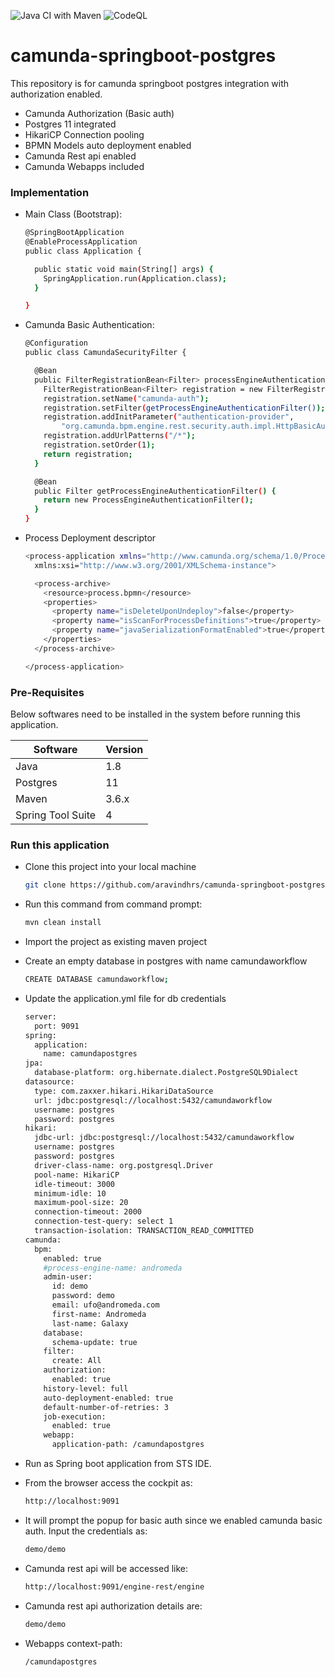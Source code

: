 ![Java CI with Maven](https://github.com/aravindhrs/camunda-springboot-postgres/workflows/Java%20CI%20with%20Maven/badge.svg) ![CodeQL](https://github.com/aravindhrs/camunda-springboot-postgres/workflows/CodeQL/badge.svg)

# camunda-springboot-postgres
This repository is for camunda springboot postgres integration with authorization enabled.

  - Camunda Authorization (Basic auth)
  - Postgres 11 integrated
  - HikariCP Connection pooling
  - BPMN Models auto deployment enabled
  - Camunda Rest api enabled
  - Camunda Webapps included
  
### Implementation

- Main Class (Bootstrap):

	```sh
	@SpringBootApplication
	@EnableProcessApplication
	public class Application {
	
	  public static void main(String[] args) {
	    SpringApplication.run(Application.class);
	  }
	
	}
	
	```
- Camunda Basic Authentication:

	```sh
	@Configuration
	public class CamundaSecurityFilter {

	  @Bean
	  public FilterRegistrationBean<Filter> processEngineAuthenticationFilter() {
	    FilterRegistrationBean<Filter> registration = new FilterRegistrationBean<>();
	    registration.setName("camunda-auth");
	    registration.setFilter(getProcessEngineAuthenticationFilter());
	    registration.addInitParameter("authentication-provider",
	        "org.camunda.bpm.engine.rest.security.auth.impl.HttpBasicAuthenticationProvider");
	    registration.addUrlPatterns("/*");
	    registration.setOrder(1);
	    return registration;
	  }
	
	  @Bean
	  public Filter getProcessEngineAuthenticationFilter() {
	    return new ProcessEngineAuthenticationFilter();
	  }
	}
	```
	
- Process Deployment descriptor

	```sh
	<process-application xmlns="http://www.camunda.org/schema/1.0/ProcessApplication" 
	  xmlns:xsi="http://www.w3.org/2001/XMLSchema-instance">
	
	  <process-archive>
	    <resource>process.bpmn</resource>
	    <properties>
	      <property name="isDeleteUponUndeploy">false</property>
	      <property name="isScanForProcessDefinitions">true</property>
	      <property name="javaSerializationFormatEnabled">true</property>
	    </properties>
	  </process-archive>
	
	</process-application>
	```	  

### Pre-Requisites

Below softwares need to be installed in the system before running this application.

| Software | Version |
| ------ | ------ |
| Java | 1.8 |
| Postgres | 11 |
| Maven | 3.6.x |
| Spring Tool Suite | 4 |

### Run this application

- Clone this project into your local machine
    ```sh
    git clone https://github.com/aravindhrs/camunda-springboot-postgres.git
    ```
- Run this command from command prompt:
    ```sh
    mvn clean install
    ```
- Import the project as existing maven project

- Create an empty database in postgres with name camundaworkflow
	```sh
	CREATE DATABASE camundaworkflow;
	```

- Update the application.yml file for db credentials
    ```sh
    server:
      port: 9091 
    spring:
      application:
        name: camundapostgres
    jpa:
      database-platform: org.hibernate.dialect.PostgreSQL9Dialect
    datasource:
      type: com.zaxxer.hikari.HikariDataSource
      url: jdbc:postgresql://localhost:5432/camundaworkflow
      username: postgres
      password: postgres
    hikari:
      jdbc-url: jdbc:postgresql://localhost:5432/camundaworkflow
      username: postgres
      password: postgres
      driver-class-name: org.postgresql.Driver
      pool-name: HikariCP
      idle-timeout: 3000
      minimum-idle: 10
      maximum-pool-size: 20
      connection-timeout: 2000
      connection-test-query: select 1
      transaction-isolation: TRANSACTION_READ_COMMITTED
    camunda:
      bpm:
        enabled: true
        #process-engine-name: andromeda
        admin-user:
          id: demo
          password: demo
          email: ufo@andromeda.com
          first-name: Andromeda
          last-name: Galaxy
        database:
          schema-update: true
        filter:
          create: All
        authorization:
          enabled: true
        history-level: full
        auto-deployment-enabled: true
        default-number-of-retries: 3
        job-execution:
          enabled: true
        webapp:
          application-path: /camundapostgres      
    ```
- Run as Spring boot application from STS IDE.

- From the browser access the cockpit as:
    ```sh
    http://localhost:9091
    ```
- It will prompt the popup for basic auth since we enabled camunda basic auth. Input the credentials as: 
    ```sh
    demo/demo
    ```
- Camunda rest api will be accessed like:
    ```sh
    http://localhost:9091/engine-rest/engine
    ```
- Camunda rest api authorization details are:
    ```sh
    demo/demo
    ```
    
- Webapps context-path:
	```sh
	/camundapostgres
	```    
